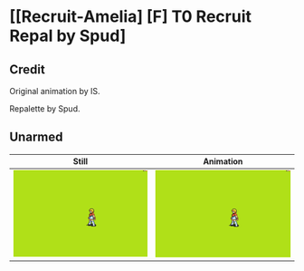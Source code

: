 # [\[Recruit-Amelia\] \[F\] T0 Recruit Repal by Spud]

## Credit

Original animation by IS.

Repalette by Spud.

## Unarmed

| Still | Animation |
| :---: | :-------: |
| ![Unarmed still](./Unarmed_000.png) | ![Unarmed animation](./Unarmed.gif) |

